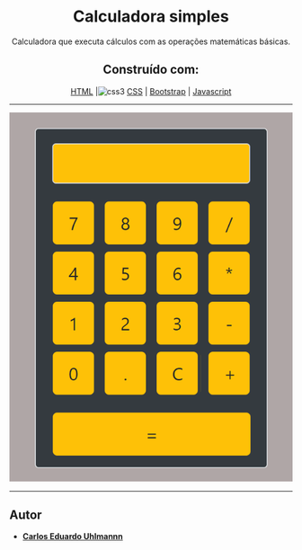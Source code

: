 <h1 align="center">
  Calculadora simples 
</h1>

<p align="center">
  Calculadora que executa cálculos com as operações matemáticas básicas.
</p>

<h2 align="center">
 Construído com:   
</h2>

<div align="center">
  
[HTML](https://www.w3schools.com/html/default.asp) |<img src="https://devicons.github.io/devicon/devicon.git/icons/css3/css3-original-wordmark.svg" alt="css3" width="35" height="35"/> [CSS](https://www.w3schools.com/css/) | [Bootstrap](https://getbootstrap.com/) | [Javascript](https://developer.mozilla.org/pt-BR/docs/Aprender/Getting_started_with_the_web/JavaScript_basico)
  
</div>

<hr>
 

 
 <p align="center">
  <img alt="GitHub top language" src="https://github.com/carlosuhlmann/calculadora/blob/master/calc.gif">
 </p>
 
 <hr>
 
 ## Autor

* **[Carlos Eduardo Uhlmannn](https://github.com/carlosuhlmann)**



 
 






 













 


